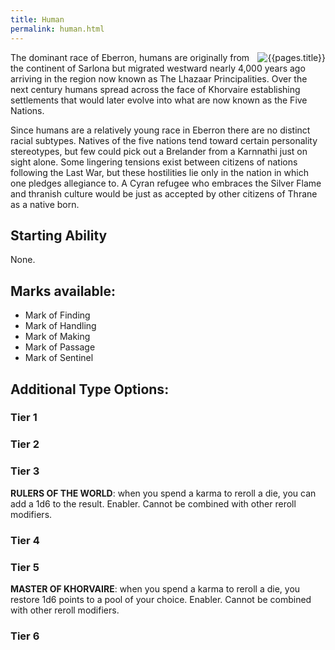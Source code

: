 ```yaml
---
title: Human
permalink: human.html
---
```


<img src='images/races/{{page.title}}.jpg' alt='{{pages.title}}' style="float:right">

The dominant race of Eberron, humans are originally from the continent of Sarlona but migrated westward nearly 4,000 years ago arriving in the region now known as The Lhazaar Principalities. Over the next century humans spread across the face of Khorvaire establishing settlements that would later evolve into what are now known as the Five Nations.

Since humans are a relatively young race in Eberron there are no distinct racial subtypes. Natives of the five nations tend toward certain personality stereotypes, but few could pick out a Brelander from a Karnnathi just on sight alone. Some lingering tensions exist between citizens of nations following the Last War, but these hostilities lie only in the nation in which one pledges allegiance to. A Cyran refugee who embraces the Silver Flame and thranish culture would be just as accepted by other citizens of Thrane as a native born.

## Starting Ability
None.

## Marks available:
- Mark of Finding
- Mark of Handling
- Mark of Making
- Mark of Passage
- Mark of Sentinel

## Additional Type Options:
### Tier 1


### Tier 2


### Tier 3
**RULERS OF THE WORLD**: when you spend a karma to reroll a die, you can add a 1d6 to the result. Enabler. Cannot be combined with other reroll modifiers.

### Tier 4

### Tier 5
**MASTER OF KHORVAIRE**: when you spend a karma to reroll a die, you restore 1d6 points to a pool of your choice. Enabler. Cannot be combined with other reroll modifiers.


### Tier 6
